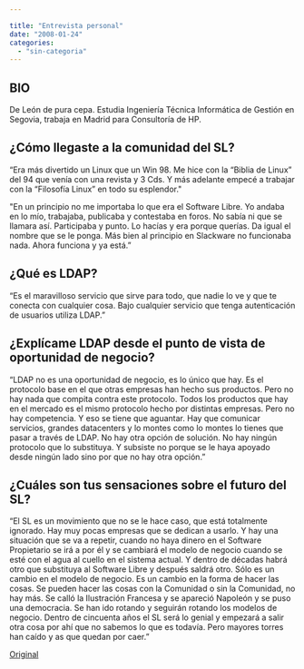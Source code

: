 ```yaml
---

title: "Entrevista personal"
date: "2008-01-24"
categories: 
  - "sin-categoria"
---
```


## BIO

De León de pura cepa. Estudia Ingeniería Técnica Informática de Gestión en Segovia, trabaja en Madrid para Consultoría de HP.

## ¿Cómo llegaste a la comunidad del SL?

“Era más divertido un Linux que un Win 98. Me hice con la “Biblia de Linux” del 94 que venía con una revista y 3 Cds. Y más adelante empecé a trabajar con la “Filosofía Linux” en todo su esplendor."

"En un principio no me importaba lo que era el Software Libre. Yo andaba en lo mío, trabajaba, publicaba y contestaba en foros. No sabía ni que se llamara así. Participaba y punto. Lo hacías y era porque querías. Da igual el nombre que se le ponga. Más bien al principio en Slackware no funcionaba nada. Ahora funciona y ya está.”

## ¿Qué es LDAP?

“Es el maravilloso servicio que sirve para todo, que nadie lo ve y que te conecta con cualquier cosa. Bajo cualquier servicio que tenga autenticación de usuarios utiliza LDAP.”

## ¿Explícame LDAP desde el punto de vista de oportunidad de negocio?

“LDAP no es una oportunidad de negocio, es lo único que hay. Es el protocolo base en el que otras empresas han hecho sus productos. Pero no hay nada que compita contra este protocolo. Todos los productos que hay en el mercado es el mismo protocolo hecho por distintas empresas. Pero no hay competencia. Y eso se tiene que aguantar. Hay que comunicar servicios, grandes datacenters y lo montes como lo montes lo tienes que pasar a través de LDAP. No hay otra opción de solución. No hay ningún protocolo que lo substituya. Y subsiste no porque se le haya apoyado desde ningún lado sino por que no hay otra opción.”

## ¿Cuáles son tus sensaciones sobre el futuro del SL?

“El SL es un movimiento que no se le hace caso, que está totalmente ignorado. Hay muy pocas empresas que se dedican a usarlo. Y hay una situación que se va a repetir, cuando no haya dinero en el Software Propietario se irá a por él y se cambiará el modelo de negocio cuando se esté con el agua al cuello en el sistema actual. Y dentro de décadas habrá otro que substituya al Software Libre y después saldrá otro. Sólo es un cambio en el modelo de negocio. Es un cambio en la forma de hacer las cosas. Se pueden hacer las cosas con la Comunidad o sin la Comunidad, no hay más. Se calló la Ilustración Francesa y se apareció Napoleón y se puso una democracia. Se han ido rotando y seguirán rotando los modelos de negocio. Dentro de cincuenta años el SL será lo genial y empezará a salir otra cosa por ahí que no sabemos lo que es todavía. Pero mayores torres han caído y as que quedan por caer.”

[Original](https://www.e-verano.org/edicion/2007/index.php?option=com_content&task=view&id=114&Itemid=1)
